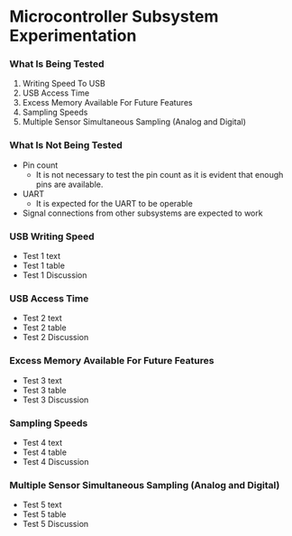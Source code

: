 # Microcontroller Subsystem Experimentation

### What Is Being Tested
1. Writing Speed To USB
2. USB Access Time
3. Excess Memory Available For Future Features
4. Sampling Speeds
5. Multiple Sensor Simultaneous Sampling (Analog and Digital)

### What Is Not Being Tested
* Pin count
  * It is not necessary to test the pin count as it is evident that enough pins are available.
* UART
  * It is expected for the UART to be operable
* Signal connections from other subsystems are expected to work

### USB Writing Speed
* Test 1 text
* Test 1 table
* Test 1 Discussion

### USB Access Time
* Test 2 text
* Test 2 table
* Test 2 Discussion

### Excess Memory Available For Future Features
* Test 3 text
* Test 3 table
* Test 3 Discussion

### Sampling Speeds
* Test 4 text
* Test 4 table
* Test 4 Discussion

### Multiple Sensor Simultaneous Sampling (Analog and Digital)
* Test 5 text
* Test 5 table
* Test 5 Discussion
